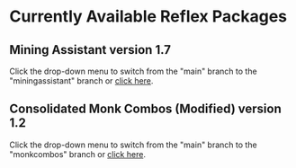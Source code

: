 # Currently Available Reflex Packages

## Mining Assistant version 1.7<br/>
Click the drop-down menu to switch from the "main" branch to the "miningassistant" branch or [click here](https://github.com/KaiosGit/Achaea/tree/miningassistant).

## Consolidated Monk Combos (Modified) version 1.2<br/>
Click the drop-down menu to switch from the "main" branch to the "monkcombos" branch or [click here](https://github.com/KaiosGit/Achaea/tree/monkcombos).

